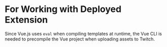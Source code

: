 # For Working with Deployed Extension
Since Vue.js uses `eval` when compiling templates at runtime, the Vue CLI is needed to precompile the Vue project when uploading assets to Twitch.